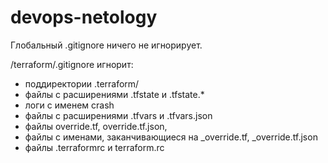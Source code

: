 # devops-netology
Глобальный .gitignore ничего не игнорирует.

/terraform/.gitignore игнорит:
- поддиректории .terraform/
- файлы c расширениями .tfstate и .tfstate.*
- логи с именем crash
- файлы с расширениями .tfvars и .tfvars.json
- файлы override.tf, override.tf.json, 
- файлы с именами, заканчивающиеся на _override.tf, _override.tf.json
- файлы .terraformrc и terraform.rc
